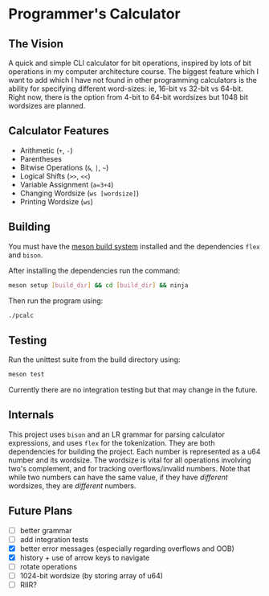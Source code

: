 # Programmer's Calculator

## The Vision

A quick and simple CLI calculator for bit operations, inspired by lots of bit operations in my computer architecture course.
The biggest feature which I want to add which I have not found in other programming calculators is the ability for specifying different word-sizes: ie, 16-bit vs 32-bit vs 64-bit.
Right now, there is the option from 4-bit to 64-bit wordsizes but 1048 bit wordsizes are planned.

## Calculator Features

- Arithmetic (`+`, `-`)
- Parentheses
- Bitwise Operations (`&`, `|`, `~`)
- Logical Shifts (`>>`, `<<`)
- Variable Assignment (`a=3+4`)
- Changing Wordsize (`ws [wordsize]`)
- Printing Wordsize (`ws`)

## Building

You must have the [meson build system](https://mesonbuild.com/) installed and the dependencies `flex` and `bison`.

After installing the dependencies run the command:

```sh
meson setup [build_dir] && cd [build_dir] && ninja
```

Then run the program using:

```sh
./pcalc
```

## Testing

Run the unittest suite from the build directory using:

```sh
meson test
```

Currently there are no integration testing but that may change in the future.

## Internals

This project uses `bison` and an LR grammar for parsing calculator expressions, and uses `flex` for the tokenization.
They are both dependencies for building the project.
Each number is represented as a u64 number and its wordsize.
The wordsize is vital for all operations involving two's complement, and for tracking overflows/invalid numbers.
Note that while two numbers can have the same value, if they have _different_ wordsizes, they are _different_ numbers.

## Future Plans

- [ ] better grammar
- [ ] add integration tests
- [x] better error messages (especially regarding overflows and OOB)
- [x] history + use of arrow keys to navigate
- [ ] rotate operations
- [ ] 1024-bit wordsize (by storing array of u64)
- [ ] RIIR?
